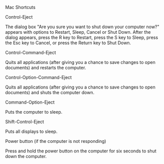 Mac Shortcuts

Control-Eject

The dialog box "Are you sure you want to shut down your computer now?" appears with options to Restart, Sleep, Cancel or Shut Down. After the dialog appears, press the R key to Restart, press the S key to Sleep, press the Esc key to Cancel, or press the Return key to Shut Down.

Control-Command-Eject

Quits all applications (after giving you a chance to save changes to open documents) and restarts the computer.

Control-Option-Command-Eject

Quits all applications (after giving you a chance to save changes to open documents) and shuts the computer down.

Command-Option-Eject

Puts the computer to sleep.

Shift-Control-Eject

Puts all displays to sleep.

Power button (if the computer is not responding)

Press and hold the power button on the computer for six seconds to shut down the computer.
